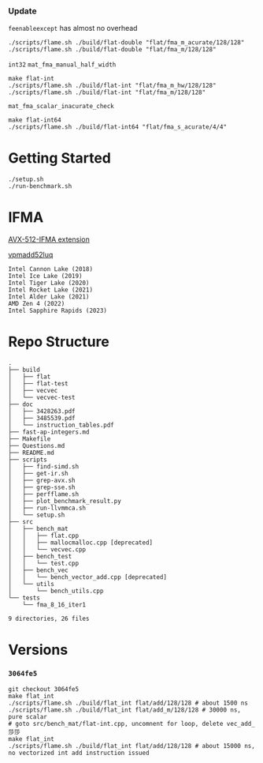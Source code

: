 ### Update
`feenableexcept` has almost no overhead
```
./scripts/flame.sh ./build/flat-double "flat/fma_m_acurate/128/128"
./scripts/flame.sh ./build/flat-double "flat/fma_m/128/128"
```


`int32` `mat_fma_manual_half_width`
```
make flat-int
./scripts/flame.sh ./build/flat-int "flat/fma_m_hw/128/128"
./scripts/flame.sh ./build/flat-int "flat/fma_m/128/128"
```

`mat_fma_scalar_inacurate_check`
```
make flat-int64
./scripts/flame.sh ./build/flat-int64 "flat/fma_s_acurate/4/4"
```


# Getting Started

```
./setup.sh
./run-benchmark.sh
```
# IFMA

[AVX-512-IFMA extension ](https://en.wikipedia.org/wiki/Advanced_Vector_Extensions#:~:text=BW-,IFMA,-VBMI)

[vpmadd52luq](https://www.felixcloutier.com/x86/vpmadd52luq)

```
Intel Cannon Lake (2018)
Intel Ice Lake (2019)
Intel Tiger Lake (2020)
Intel Rocket Lake (2021)
Intel Alder Lake (2021)
AMD Zen 4 (2022)
Intel Sapphire Rapids (2023)
```
# Repo Structure

```
.
├── build
│   ├── flat
│   ├── flat-test
│   ├── vecvec
│   └── vecvec-test
├── doc
│   ├── 3428263.pdf
│   ├── 3485539.pdf
│   └── instruction_tables.pdf
├── fast-ap-integers.md
├── Makefile
├── Questions.md
├── README.md
├── scripts
│   ├── find-simd.sh
│   ├── get-ir.sh
│   ├── grep-avx.sh
│   ├── grep-sse.sh
│   ├── perfflame.sh
│   ├── plot_benchmark_result.py
│   ├── run-llvmmca.sh
│   └── setup.sh
├── src
│   ├── bench_mat
│   │   ├── flat.cpp
│   │   ├── mallocmalloc.cpp [deprecated]
│   │   └── vecvec.cpp
│   ├── bench_test
│   │   └── test.cpp 
│   ├── bench_vec
│   │   └── bench_vector_add.cpp [deprecated]
│   └── utils
│       └── bench_utils.cpp
└── tests
    └── fma_8_16_iter1

9 directories, 26 files

```

# Versions

### `3064fe5`
```
git checkout 3064fe5
make flat_int  
./scripts/flame.sh ./build/flat_int flat/add/128/128 # about 1500 ns
./scripts/flame.sh ./build/flat_int flat/add_m/128/128 # 30000 ns, pure scalar
# goto src/bench_mat/flat-int.cpp, uncomnent for loop, delete vec_add_莎莎
make flat_int  
./scripts/flame.sh ./build/flat_int flat/add/128/128 # about 15000 ns, no vectorized int add instruction issued 
```
